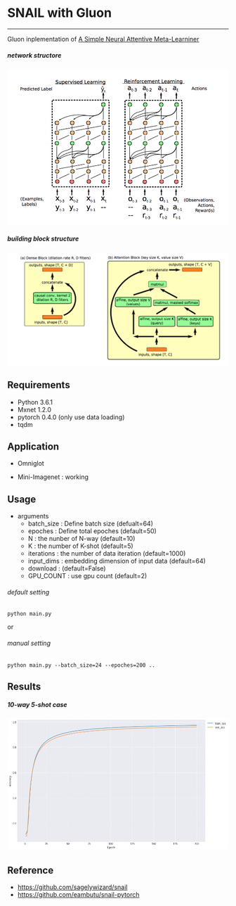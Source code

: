 # SNAIL with Gluon

---

Gluon inplementation of [A Simple Neural Attentive Meta-Learniner](https://openreview.net/pdf?id=B1DmUzWAW)

##### network structore
![net_structure](assets/net_structure.png)

##### building block structure
![block_structure](assets/blocks.png)

## Requirements
- Python 3.6.1
- Mxnet 1.2.0
- pytorch 0.4.0 (only use data loading)
- tqdm

## Application
-  Omniglot

- Mini-Imagenet : working


## Usage

- arguments
  - batch_size : Define batch size (defualt=64)
  - epoches : Define total epoches (default=50)
  - N : the nunber of N-way (default=10)
  - K : the number of K-shot (default=5)
  - iterations : the number of data iteration (default=1000)
  - input_dims : embedding dimension of input data (default=64)
  - download :  (default=False)
  - GPU_COUNT : use gpu count  (default=2)


###### default setting
```
python main.py
``` 
or

###### manual setting
```
python main.py --batch_size=24 --epoches=200 ..
```

## Results
##### 10-way 5-shot case
![perf_acc](assets/perf_acc.png)


## Reference
- https://github.com/sagelywizard/snail
- https://github.com/eambutu/snail-pytorch

